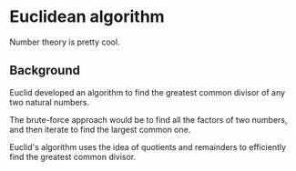 # Euclidean algorithm

Number theory is pretty cool.

## Background
Euclid developed an algorithm to find the greatest common divisor of any two natural numbers.

The brute-force approach would be to find all the factors of two numbers, and then iterate to find the largest common one.

Euclid's algorithm uses the idea of quotients and remainders to efficiently find the greatest common divisor.
